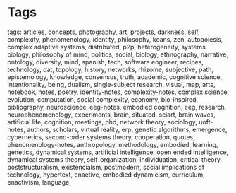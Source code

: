 # Tags 
 
 tags: articles, concepts, photography, art, projects, darkness, self, complexity, phenomenology, identity, philosophy, koans, zen, autopoiesis, complex adaptive systems, distributed, p2p, heterogeneity, systems biology, philosophy of mind, politics, social, biology, ethnography, narrative, ontology, diversity, mind, spanish, tech, software engineer, recipes, technology, dat, topology, history, networks, rhizome, subjective, path, epistemology, knowledge, consensus, truth, academic, cognitive science, intentionality, being, dualism, single-subject research, visual, map, arts, notebook, notes, poetry, identity-notes, complexity-notes, complex science, evolution, computation, social complexity, economy, bio-inspired, bibliography, neuroscience, eeg-notes, embodied cognition, eeg, research, neurophenomenology, experiments, brain, situated, sciart, brain waves, artificial life, cognition, meetings, phd, network theory, sociology, uoft-notes, authors, scholars, virtual reality, erp, genetic algorithms, emergence, cybernetics, second-order systems theory, cooperation, quotes, phenomenology-notes, anthropology, methodology, embodied, learning, genetics, dynamical systems, artificial intelligence, open ended intelligence, dynamical systems theory, self-organization, individuation, critical theory, poststructuralism, existencialsm, postmodern, social implications of technology, hypertext, enactive, embodied dynamicism, curriculum, enactivism, language, 